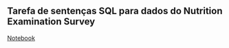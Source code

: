 ## Tarefa de sentenças SQL para dados do Nutrition Examination Survey

[Notebook](notebook/lab04-ra204729.ipynb)